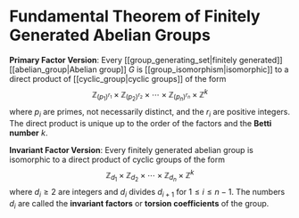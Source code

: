 # Fundamental Theorem of Finitely Generated Abelian Groups
**Primary Factor Version**: Every [[group_generating_set|finitely generated]] [[abelian_group|Abelian group]] $G$ is [[group_isomorphism|isomorphic]] to a direct product of [[cyclic_group|cyclic groups]] of the form
$$ \mathbb{Z}_{(p_1)^{r_1}} \times \mathbb{Z}_{(p_2)^{r_2}} \times \cdots \times \mathbb{Z}_{(p_n)^{r_n}} \times \mathbb{Z}^k $$
where $p_i$ are primes, not necessarily distinct, and the $r_i$ are positive integers. The direct product is unique up to the order of the factors and the **Betti number** $k$.

**Invariant Factor Version**: Every finitely generated abelian group is isomorphic to a direct product of cyclic groups of the form
$$ \mathbb{Z}_{d_1} \times \mathbb{Z}_{d_2} \times \cdots \times \mathbb{Z}_{d_n} \times \mathbb{Z}^k $$
where $d_i \geq 2$ are integers and $d_i$ divides $d_{i+1}$ for $1 \leq i \leq n-1$. The numbers $d_i$ are called the **invariant factors** or **torsion coefficients** of the group.